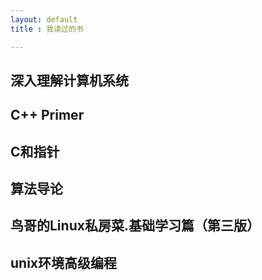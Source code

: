```yaml
---
layout: default
title : 我读过的书

---
```



## 深入理解计算机系统

## C++ Primer

##   C和指针

## 算法导论

##  鸟哥的Linux私房菜.基础学习篇（第三版）

## unix环境高级编程